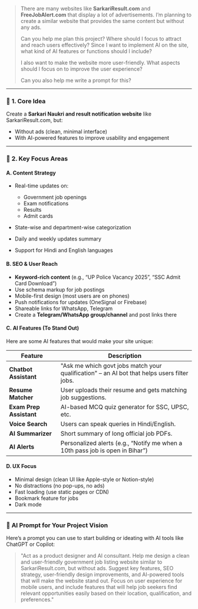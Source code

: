 > There are many websites like **SarkariResult.com** and **FreeJobAlert.com** that display a lot of advertisements. I’m planning to create a similar website that provides the same content but without any ads.
>
> Can you help me plan this project?
> Where should I focus to attract and reach users effectively?
> Since I want to implement AI on the site, what kind of AI features or functions should I include?
>
> I also want to make the website more user-friendly. What aspects should I focus on to improve the user experience?
>
> Can you also help me write a prompt for this?

---

### 🧱 **1. Core Idea**

Create a **Sarkari Naukri and result notification website** like SarkariResult.com, but:

* Without ads (clean, minimal interface)
* With AI-powered features to improve usability and engagement

---

### 🎯 **2. Key Focus Areas**

#### **A. Content Strategy**

* Real-time updates on:

  * Government job openings
  * Exam notifications
  * Results
  * Admit cards
* State-wise and department-wise categorization
* Daily and weekly updates summary
* Support for Hindi and English languages

#### **B. SEO & User Reach**

* **Keyword-rich content** (e.g., “UP Police Vacancy 2025”, “SSC Admit Card Download”)
* Use schema markup for job postings
* Mobile-first design (most users are on phones)
* Push notifications for updates (OneSignal or Firebase)
* Shareable links for WhatsApp, Telegram
* Create a **Telegram/WhatsApp group/channel** and post links there

#### **C. AI Features (To Stand Out)**

Here are some AI features that would make your site unique:

| Feature                 | Description                                                                                 |
| ----------------------- | ------------------------------------------------------------------------------------------- |
| **Chatbot Assistant**   | "Ask me which govt jobs match your qualification" – an AI bot that helps users filter jobs. |
| **Resume Matcher**      | User uploads their resume and gets matching job suggestions.                                |
| **Exam Prep Assistant** | AI-based MCQ quiz generator for SSC, UPSC, etc.                                             |
| **Voice Search**        | Users can speak queries in Hindi/English.                                                   |
| **AI Summarizer**       | Short summary of long official job PDFs.                                                    |
| **AI Alerts**           | Personalized alerts (e.g., “Notify me when a 10th pass job is open in Bihar”)               |

#### **D. UX Focus**

* Minimal design (clean UI like Apple-style or Notion-style)
* No distractions (no pop-ups, no ads)
* Fast loading (use static pages or CDN)
* Bookmark feature for jobs
* Dark mode

---

### 🧠 **AI Prompt for Your Project Vision**

Here’s a prompt you can use to start building or ideating with AI tools like ChatGPT or Copilot:

> "Act as a product designer and AI consultant. Help me design a clean and user-friendly government job listing website similar to SarkariResult.com, but without ads. Suggest key features, SEO strategy, user-friendly design improvements, and AI-powered tools that will make the website stand out. Focus on user experience for mobile users, and include features that will help job seekers find relevant opportunities easily based on their location, qualification, and preferences."


